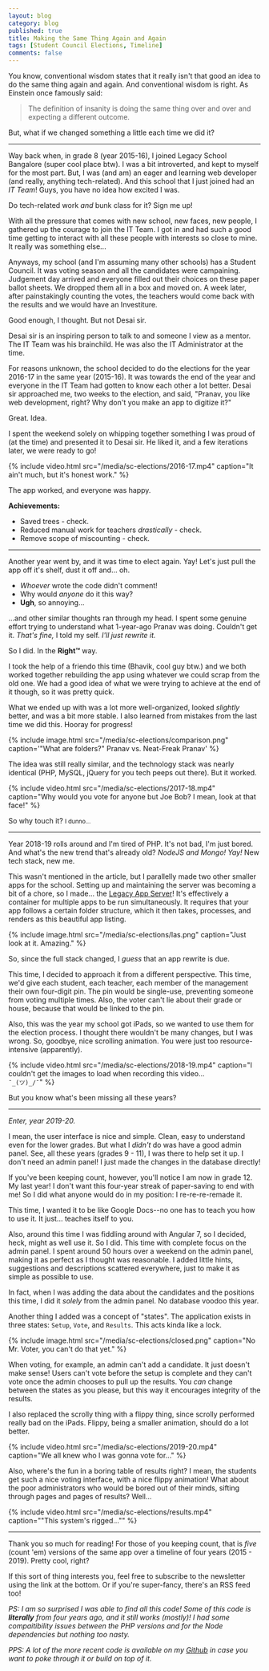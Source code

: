 ```yaml
---
layout: blog
category: blog
published: true
title: Making the Same Thing Again and Again
tags: [Student Council Elections, Timeline]
comments: false
---
```

You know, conventional wisdom states that it really isn't that good an idea to 
do the same thing again and again. And conventional wisdom is right. As Einstein
once famously said:
> The definition of insanity is doing the same thing over and over and expecting
  a different outcome.

But, what if we changed something a little each time we did it?

---

Way back when, in grade 8 (year 2015-16), I joined Legacy School Bangalore
(super cool place btw). I was a bit introverted, and kept to myself for the most
part. But, I was (and am) an eager and learning web developer (and really,
anything tech-related). And this school that I just joined had an *IT Team*!
Guys, you have no idea how excited I was.

Do tech-related work *and* bunk class for it? Sign me up!

With all the pressure that comes with new school, new faces, new people, I
gathered up the courage to join the IT Team. I got in and had such a good time
getting to interact with all these people with interests so close to mine. It
really was something else...

Anyways, my school (and I'm assuming many other schools) has a Student Council.
It was voting season and all the candidates were campaining. Judgement day
arrived and everyone filled out their choices on these paper ballot sheets. We
dropped them all in a box and moved on. A week later, after painstakingly
counting the votes, the teachers would come back with the results and we would
have an Investiture.

Good enough, I thought. But not Desai sir.

Desai sir is an inspiring person to talk to and someone I view as a mentor. The
IT Team was his brainchild. He was also the IT Administrator at the time.

For reasons unknown, the school decided to do the elections for the year 2016-17
in the same year (2015-16). It was towards the end of the year and everyone in
the IT Team had gotten to know each other a lot better. Desai sir approached me,
two weeks to the election, and said, "Pranav, you like web development, right?
Why don't you make an app to digitize it?"

Great. Idea.

I spent the weekend solely on whipping together something I was proud of (at
the time) and presented it to Desai sir. He liked it, and a few iterations
later, we were ready to go!

{% include video.html
  src="/media/sc-elections/2016-17.mp4"
  caption="It ain't much, but it's honest work."
%}

The app worked, and everyone was happy.

**Achievements:**
- Saved trees - check.
- Reduced manual work for teachers *drastically* - check.
- Remove scope of miscounting - check.

---

Another year went by, and it was time to elect again. Yay! Let's just pull the
app off it's shelf, dust it off and... oh.

- *Whoever* wrote the code didn't comment!
- Why would *anyone* do it this way?
- **Ugh**, so annoying...

...and other similar thoughts ran through my head. I spent some genuine effort
trying to understand what 1-year-ago Pranav was doing. Couldn't get it. *That's
fine,* I told my self. *I'll just rewrite it.*

So I did. In the **Right&trade;** way.

I took the help of a friendo this time (Bhavik, cool guy btw.) and we both
worked together rebuilding the app using whatever we could scrap from the old
one. We had a good idea of what we were trying to achieve at the end of it
though, so it was pretty quick.

What we ended up with was a lot more well-organized, looked *slightly*
better, and was a bit more stable. I also learned from mistakes from the last
time we did this. Hooray for progress!

{% include image.html
  src="/media/sc-elections/comparison.png"
  caption='"What are folders?" Pranav vs. Neat-Freak Pranav'
%}

The idea was still really similar, and the technology stack was nearly identical
(PHP, MySQL, jQuery for you tech peeps out there). But it worked.

{% include video.html
  src="/media/sc-elections/2017-18.mp4"
  caption="Why would you vote for anyone but Joe Bob? I mean, look at that
  face!"
%}

So why touch it?
<small>I dunno...</small>

---

Year 2018-19 rolls around and I'm tired of PHP. It's not bad, I'm just bored.
And what's the new trend that's already old? *NodeJS and Mongo! Yay!* New tech
stack, new me.

This wasn't mentioned in the article, but I parallelly made two other smaller
apps for the school. Setting up and maintaining the server was becoming a bit of
a chore, so I made... the [Legacy App Server](https://github.com/preyneyv/legacy-app-server)!
It's effectively a container for multiple apps to be run simultaneously. It
requires that your app follows a certain folder structure, which it then takes,
processes, and renders as this beautiful app listing.

{% include image.html
  src="/media/sc-elections/las.png"
  caption="Just look at it. Amazing."
%}

So, since the full stack changed, I *guess* that an app rewrite is due.

This time, I decided to approach it from a different perspective. This time,
we'd give each student, each teacher, each member of the management their own
four-digit pin. The pin would be single-use, preventing someone from voting
multiple times. Also, the voter can't lie about their grade or house, because
that would be linked to the pin.

Also, this was the year my school got iPads, so we wanted to use them for the
election process. I thought there wouldn't be many changes, but I was wrong.
So, goodbye, nice scrolling animation. You were just too resource-intensive
(apparently).

{% include video.html
  src="/media/sc-elections/2018-19.mp4"
  caption="I couldn't get the images to load when recording this video...<br>
  <code>¯\_(ツ)_/¯</code>"
%}

But you know what's been missing all these years?

---

*Enter, year 2019-20.*

I mean, the user interface is nice and simple. Clean, easy to understand even
for the lower grades. But what I *didn't* do was have a good admin panel. See,
all these years (grades 9 - 11), I was there to help set it up. I don't need an
admin panel! I just made the changes in the database directly!

If you've been keeping count, however, you'll notice I am now in grade 12. My
last year! I don't want this four-year streak of paper-saving to end with me! So
I did what anyone would do in my position: I re-re-re-remade it.

This time, I wanted it to be like Google Docs--no one has to teach you how to
use it. It just... teaches itself to you.

Also, around this time I was fiddling around with Angular 7, so I decided, heck,
might as well use it. So I did. This time with complete focus on the admin
panel. I spent around 50 hours over a weekend on the admin panel, making it as
perfect as I thought was reasonable. I added little hints, suggestions and
descriptions scattered everywhere, just to make it as simple as possible to use.

In fact, when I was adding the data about the candidates and the positions this
time, I did it *solely* from the admin panel. No database voodoo this year.

Another thing I added was a concept of "states". The application exists in three
states: `Setup`, `Vote`, and `Results`. This acts kinda like a lock.

{% include image.html
  src="/media/sc-elections/closed.png"
  caption="No Mr. Voter, you can't do that yet."
%}

When voting, for example, an admin can't add a candidate. It just doesn't make
sense! Users can't vote before the setup is complete and they can't vote once
the admin chooses to pull up the results. You *can* change between the states as
you please, but this way it encourages integrity of the results.

I also replaced the scrolly thing with a flippy thing, since scrolly performed
really bad on the iPads. Flippy, being a smaller animation, should do a lot
better.

{% include video.html
  src="/media/sc-elections/2019-20.mp4"
  caption="We all knew who I was gonna vote for..."
%}

Also, where's the fun in a boring table of results right? I mean, the students
get such a nice voting interface, with a nice flippy animation! What about the
poor administrators who would be bored out of their minds, sifting through pages
and pages of results? Well...

{% include video.html
  src="/media/sc-elections/results.mp4"
  caption="\"This system's rigged...\""
%}

---

Thank you so much for reading! For those of you keeping count, that is *five*
(count 'em) versions of the same app over a timeline of four years (2015 -
2019). Pretty cool, right?

If this sort of thing interests you, feel free to subscribe to the newsletter
using the link at the bottom. Or if you're super-fancy, there's an RSS feed too!

*PS: I am so surprised I was able to find all this code! Some of this code
is **literally** from four years ago, and it still works (mostly)! I had some
compaitibility issues between the PHP versions and for the Node dependencies but
nothing too nasty.*

*PPS: A lot of the more recent code is available on my [Github](https://github.com/preyneyv)
in case you want to poke through it or build on top of it.*